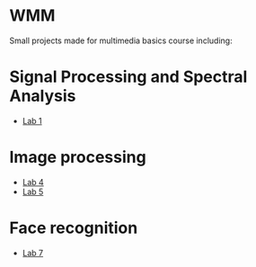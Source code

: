 # WMM
Small projects made for multimedia basics course including:

# Signal Processing and Spectral Analysis
-   [Lab 1](./signal%20processing/lab1.ipynb)
# Image processing
-   [Lab 4](./image%20processing%201/lab4.ipynb)
-   [Lab 5](./image%20processing%201/lab5.ipynb)
# Face recognition
-   [Lab 7](./face%20recognition/lab7.ipynb)